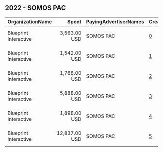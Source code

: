 ## 2022 - SOMOS PAC 
|OrganizationName|Spent|PayingAdvertiserNames|CreativeUrls|Impressions|Genders|AgeBrackets|CountryCodes|BillingAddresses|CandidateBallotInformation|
|:---|---:|:---|:---|---:|:---|:---|:---|:---|:---|
|Blueprint Interactive|3,563.00 USD|SOMOS PAC|[0](https://www.snap.com/political-ads/asset/3be1995c19d8a2d05465ec151bdc4c15e1154c57a1d08211840c44700742d334?mediaType=mp4)|182,208||18+|united states|"1730 Rhode Island Ave NW Suite 1014,Washington,20036,US"||
|Blueprint Interactive|1,542.00 USD|SOMOS PAC|[1](https://www.snap.com/political-ads/asset/cb396c7839d00ae93607742222e3a1928dbc496e7c93f25660b0e076ff5fa9eb?mediaType=mp4)|100,675||18+|united states|"1730 Rhode Island Ave NW Suite 1014,Washington,20036,US"||
|Blueprint Interactive|1,768.00 USD|SOMOS PAC|[2](https://www.snap.com/political-ads/asset/88369613c004ee6cd5a99e46b7f19c5b4f01ae2449c2d4daa910f844d87869d2?mediaType=mp4)|134,046||18+|united states|"1730 Rhode Island Ave NW Suite 1014,Washington,20036,US"||
|Blueprint Interactive|5,888.00 USD|SOMOS PAC|[3](https://www.snap.com/political-ads/asset/216f45476d968150fd2b23284369c785e5cc08ac21500eaad17f7df579602351?mediaType=mp4)|380,959||18+|united states|"1730 Rhode Island Ave NW Suite 1014,Washington,20036,US"||
|Blueprint Interactive|1,898.00 USD|SOMOS PAC|[4](https://www.snap.com/political-ads/asset/e826ce0df779f38bd2244105e5b0a3d2e295c067d916d1dd2c61a8c64cefd11f?mediaType=mp4)|96,037||18+|united states|"1730 Rhode Island Ave NW Suite 1014,Washington,20036,US"||
|Blueprint Interactive|12,837.00 USD|SOMOS PAC|[5](https://www.snap.com/political-ads/asset/e03ac1d31e7d96924e7c99554128e3679181f30100f2b360324df48e947722b2?mediaType=mp4)|583,119||18+|united states|"1730 Rhode Island Ave NW Suite 1014,Washington,20036,US"||
